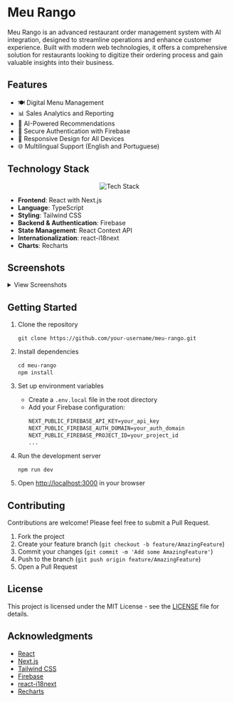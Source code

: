 # Meu Rango

Meu Rango is an advanced restaurant order management system with AI integration, designed to streamline operations and enhance customer experience. Built with modern web technologies, it offers a comprehensive solution for restaurants looking to digitize their ordering process and gain valuable insights into their business.

## Features

- 🍽️ Digital Menu Management
- 📊 Sales Analytics and Reporting
- 🤖 AI-Powered Recommendations
- 🔐 Secure Authentication with Firebase
- 📱 Responsive Design for All Devices
- 🌐 Multilingual Support (English and Portuguese)

## Technology Stack

<p align="center">
  <img src="https://skillicons.dev/icons?i=react,nextjs,typescript,tailwind,firebase" alt="Tech Stack" />
</p>

- **Frontend**: React with Next.js
- **Language**: TypeScript
- **Styling**: Tailwind CSS
- **Backend & Authentication**: Firebase
- **State Management**: React Context API
- **Internationalization**: react-i18next
- **Charts**: Recharts

## Screenshots

<details>
<summary>View Screenshots</summary>

### Landing Page

![Landing Page](./screens/landing.png)

### Login

![Login Page](./screens/login.png)

### Dashboard

![Dashboard](./screens/dashboard.png)

### Orders Management

![Orders Page](./screens/orders.png)

</details>

## Getting Started

1. Clone the repository

   ```
   git clone https://github.com/your-username/meu-rango.git
   ```

2. Install dependencies

   ```
   cd meu-rango
   npm install
   ```

3. Set up environment variables

   - Create a `.env.local` file in the root directory
   - Add your Firebase configuration:
     ```
     NEXT_PUBLIC_FIREBASE_API_KEY=your_api_key
     NEXT_PUBLIC_FIREBASE_AUTH_DOMAIN=your_auth_domain
     NEXT_PUBLIC_FIREBASE_PROJECT_ID=your_project_id
     ...
     ```

4. Run the development server

   ```
   npm run dev
   ```

5. Open [http://localhost:3000](http://localhost:3000) in your browser

## Contributing

Contributions are welcome! Please feel free to submit a Pull Request.

1. Fork the project
2. Create your feature branch (`git checkout -b feature/AmazingFeature`)
3. Commit your changes (`git commit -m 'Add some AmazingFeature'`)
4. Push to the branch (`git push origin feature/AmazingFeature`)
5. Open a Pull Request

## License

This project is licensed under the MIT License - see the [LICENSE](LICENSE) file for details.

## Acknowledgments

- [React](https://reactjs.org/)
- [Next.js](https://nextjs.org/)
- [Tailwind CSS](https://tailwindcss.com/)
- [Firebase](https://firebase.google.com/)
- [react-i18next](https://react.i18next.com/)
- [Recharts](https://recharts.org/)
